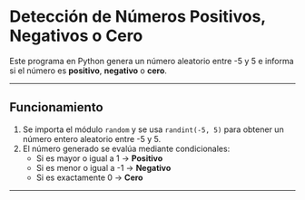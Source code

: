 # Detección de Números Positivos, Negativos o Cero

Este programa en Python genera un número aleatorio entre -5 y 5 e informa si el número es **positivo**, **negativo** o **cero**.

---

## Funcionamiento

1. Se importa el módulo `random` y se usa `randint(-5, 5)` para obtener un número entero aleatorio entre -5 y 5.
2. El número generado se evalúa mediante condicionales:
   - Si es mayor o igual a 1 → **Positivo**
   - Si es menor o igual a -1 → **Negativo**
   - Si es exactamente 0 → **Cero**

---
